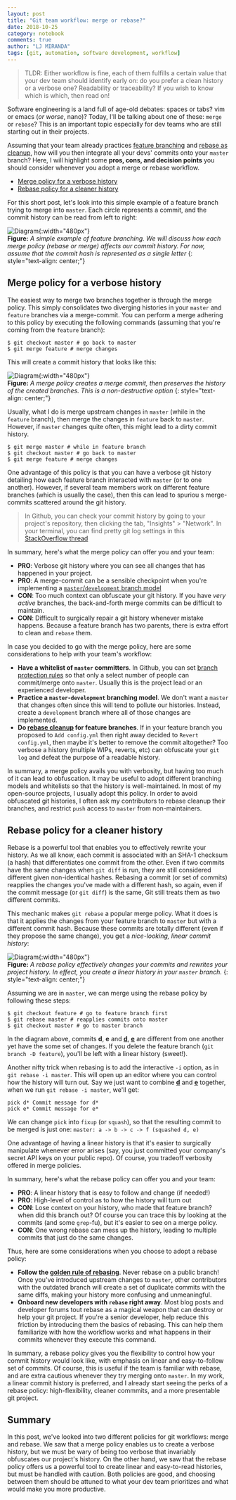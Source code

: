 ```yaml
---
layout: post
title: "Git team workflow: merge or rebase?"
date: 2018-10-25
category: notebook
comments: true
author: "LJ MIRANDA"
tags: [git, automation, software development, workflow]
---
```


> TLDR: Either workflow is fine, each of them fulfills a certain value that
> your dev team should identify early on: do you prefer a clean history or a
> verbose one? Readability or traceability? If you wish to know which is which,
> then read on!

Software engineering is a land full of age-old debates: spaces or tabs? vim or
emacs (*or worse*, nano)? Today, I'll be talking about one of these: `merge` or
`rebase`? This is an important topic especially for dev teams who are still
starting out in their projects.

Assuming that your team already practices [feature
branching](https://www.atlassian.com/git/tutorials/comparing-workflows/feature-branch-workflow)
and [rebase as
cleanup](https://www.atlassian.com/git/tutorials/rewriting-history/git-rebase),
how will you then integrate all your devs' commits onto your `master` branch?
Here, I will highlight some **pros, cons, and decision points** you should
consider whenever you adopt a merge or rebase workflow.

- [Merge policy for a verbose history](#merge-policy-for-a-verbose-history)
- [Rebase policy for a cleaner history](#rebase-policy-for-a-cleaner-history)

For this short post, let's look into this simple example of a feature branch
trying to merge into `master`. Each circle represents a commit, and the commit
history can be read from left to right:


![Diagram](/assets/png/gitflow/feature-branch.png){:width="480px"}  
__Figure:__ _A simple example of feature branching. We will discuss how each
merge policy (rebase or merge) affects our commit history. For now, assume that
the commit hash is represented as a single letter_
{: style="text-align: center;"}

## Merge policy for a verbose history

The easiest way to merge two branches together is through the merge policy.
This simply consolidates two diverging histories in your `master` and
`feature` branches via a merge-commit. You can perform a merge adhering to 
this policy by executing the following commands (assuming that you're
coming from the `feature` branch):

```shell
$ git checkout master # go back to master
$ git merge feature # merge changes
```

This will create a commit history that looks like this:

![Diagram](/assets/png/gitflow/merge.png){:width="480px"}  
__Figure:__ _A merge policy creates a merge commit, then preserves the
history of the created branches. This is a non-destructive
option_
{: style="text-align: center;"}

Usually, what I do is merge upstream changes in `master` (while in the
`feature` branch), then merge the changes in `feature` back to `master`.
However, if `master` changes quite often, this might lead to a dirty commit
history. 

```shell
$ git merge master # while in feature branch
$ git checkout master # go back to master
$ git merge feature # merge changes
```

One advantage of this policy is that you can have a verbose git history
detailing how each feature branch interacted with `master` (or to one
another). However, if several team members work on different feature branches
(which is usually the case), then this can lead to spuriou s merge-commits
scattered around the git history. 

> In Github, you can check your commit history by going to your project's
> repository, then clicking the tab, "Insights" > "Network". In your terminal, you can find
> pretty git log settings in this [StackOverflow thread](https://stackoverflow.com/questions/1057564/pretty-git-branch-graphs)

In summary, here's what the merge policy can offer you and your team:
- **PRO**: Verbose git history where you can see all changes that has happened in your project.
- **PRO**: A merge-commit can be a sensible checkpoint when you're implementing
  a [`master`/`development` branch model](https://nvie.com/posts/a-successful-git-branching-model/#the-main-branches)
- **CON**: Too much context can obfuscate your git history. If you have *very
    active* branches, the back-and-forth merge commits can be difficult to
    maintain.
- **CON**: Difficult to surgically repair a git history whenever mistake
    happens. Because a feature branch has two parents, there is extra effort to
    clean and `rebase` them.

In case you decided to go with the merge policy, here are some considerations
to help with your team's workflow:
- **Have a whitelist of `master` committers**. In Github, you can set [branch
    protection rules](https://help.github.com/articles/configuring-protected-branches/)
    so that only a select number of people can commit/merge onto `master`.
    Usually this is the project lead or an experienced developer. 
- **Practice a `master`-`development` branching model**. We don't want a
    `master` that changes often since this will tend to pollute our histories.
    Instead, create a `development` branch where all of those changes are
    implemented.
- **Do [rebase cleanup](http://www.siliconfidential.com/articles/15-seconds-to-cleaner-git-history/) for feature branches**.
    If in your feature branch you proposed to `Add config.yml` then right away decided to
    `Revert config.yml`, then maybe it's better to remove the commit
    altogether? Too verbose a history (multiple WIPs, reverts, etc) can
    obfuscate your `git log` and defeat the purpose of a readable history. 

In summary, a merge policy avails you with verbosity, but having too much of it
can lead to obfuscation. It may be useful to adopt different branching models
and whitelists so that the history is well-maintained. In most of my
open-source projects, I usually adopt this policy. In order to avoid obfuscated
git histories, I often ask my contributors to rebase cleanup their branches,
and restrict `push` access to `master` from non-maintainers.

## Rebase policy for a cleaner history

Rebase is a powerful tool that enables you to effectively rewrite your history.
As we all know, each commit is associated with an SHA-1 checksum (a hash) that
differentiates one commit from the other. Even if two commits have the same
changes when `git diff` is run, they are still considered different given
non-identical hashes. Rebasing a commit (or set of commits) reapplies the
changes you've made with a different hash, so again, even if the commit message
(or `git diff`) is the same, Git still treats them as two different commits.

This mechanic makes `git rebase` a popular merge policy. What it does is that
it applies the changes from your feature branch to `master` but with a
different commit hash. Because these commits are totally different (even if
they propose the same change), you get a *nice-looking, linear commit history*:

![Diagram](/assets/png/gitflow/rebase.png){:width="480px"}  
__Figure:__ _A rebase policy effectively changes your commits and rewrites your
project history. In effect, you create a linear history in your `master`
branch._
{: style="text-align: center;"}

Assuming we are in `master`, we can merge using the rebase policy by following
these steps:

```shell
$ git checkout feature # go to feature branch first
$ git rebase master # reapplies commits onto master
$ git checkout master # go to master branch
```

In the diagram above, commits **d**, **e** and **<u>d</u>**, **<u>e</u>** are
different from one another yet have the some set of changes. If you delete the
feature branch (`git branch -D feature`), you'll be left with a linear history
(sweet!).

Another nifty trick when rebasing is to add the interactive `-i` option, as in
`git rebase -i master`. This will open up an editor where you can control how
the history will turn out. Say we just want to combine **<u>d</u>** and
**<u>e</u>** together, when we run `git rebase -i master`, we'll get:

```shell
pick d* Commit message for d*
pick e* Commit message for e*
```

We can change `pick` into `fixup` (or `squash`), so that the resulting commit
to be merged is just one: `master: a -> b -> c -> f (squashed d, e)`

One advantage of having a linear history is that it's easier to surgically
manipulate whenever error arises (say, you just committed your company's secret API
keys on your public repo). Of course, you tradeoff verbosity offered in merge
policies.

In summary, here's what the rebase policy can offer you and your team:
- **PRO**: A linear history that is easy to follow and change (if needed!)
- **PRO**: High-level of control as to how the history will turn out
- **CON**: Lose context on your history, who made that feature branch? when did
    this branch out? Of course you can trace this by looking at the commits
    (and some `grep`-fu), but it's easier to see on a merge policy.
- **CON**: One wrong rebase can mess up the history, leading to multiple
    commits that just do the same changes.

Thus, here are some considerations when you choose to adopt a rebase policy:

- **Follow the [golden rule of
  rebasing](https://www.atlassian.com/git/tutorials/merging-vs-rebasing#the-golden-rule-of-rebasing)**.
  Never rebase on a public branch! Once you've introduced upstream changes to
  `master`, other contributors with the outdated branch will create a set of
  duplicate commits with the same diffs, making your history more confusing and
  unmeaningful.
- **Onboard new developers with `rebase` right away**. Most blog posts and
    developer forums tout rebase as a magical weapon that can destroy or help
    your git project. If you're a senior developer, help reduce this friction
    by introducing them the basics of rebasing. This can help them familiarize
    with how the workflow works and what happens in their commits whenever they
    execute this command.

In summary, a rebase policy gives you the flexibility to control how your
commit history would look like, with emphasis on linear and easy-to-follow set
of commits. Of course, this is useful if the team is familiar with rebase, and
are extra cautious whenever they try merging onto `master`. In my work, a
linear commit history is preferred, and I already start seeing the perks of
a rebase policy: high-flexibility, cleaner commmits, and a more presentable git
project.

## Summary

In this post, we've looked into two different policies for git workflows: merge
and rebase. We saw that a merge policy enables us to create a verbose history,
but we must be wary of being too verbose that invariably obfuscates our
project's history. On the other hand, we saw that the rebase policy offers us a
powerful tool to create linear and easy-to-read histories, but must be handled
with caution. Both policies are good, and choosing between them should be
attuned to what your dev team prioritizes and what would make you more
productive.

